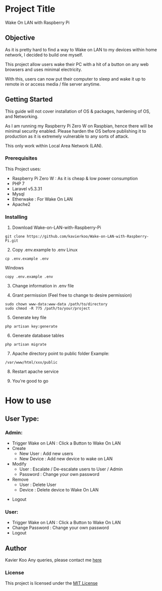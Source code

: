 # Project Title

Wake On LAN with Raspberry Pi

## Objective
As it is pretty hard to find a way to Wake on LAN to my devices within home network, I decided to build one myself.

This project allow users wake their PC with a hit of a button on any web browsers and uses minimal electricity.

With this, users can now put their computer to sleep and wake it up to remote in or access media / file server anytime.


## Getting Started
This guide will not cover installation of OS & packages, hardening of OS, and Networking.

As I am running my Raspberry Pi Zero W on Raspbian, hence there will be minimal security enabled.
Please harden the OS before publishing it to production as it is extremely vulnerable to any sorts of attack.

This only work within Local Area Network (LAN).

### Prerequisites
This Project uses: 
* Raspberry Pi Zero W : As it is cheap & low power consumption
* PHP 7
* Laravel v5.3.31 
* Mysql 
* Etherwake : For Wake On LAN
* Apache2 


### Installing

1. Download Wake-on-LAN-with-Raspberry-Pi

```
git clone https://github.com/kavierkoo/Wake-on-LAN-with-Raspberry-Pi.git
```

2. Copy .env.example to .env
Linux
```
cp .env.example .env
```

Windows
```
copy .env.example .env
```

3. Change information in .env file 

4. Grant permission (Feel free to change to desire permission)
```
sudo chown www-data:www-data /path/to/directory
sudo chmod -R 775 /path/to/your/project
```

5. Generate key file
```
php artisan key:generate
```

6. Generate database tables
```
php artisan migrate
```

7. Apache directory point to public folder
Example:
```
/var/www/html/xxx/public
```

8. Restart apache service

9. You're good to go

# How to use
## User Type:
### Admin:
* Trigger Wake on LAN : Click a Button to Wake On LAN
* Create
  * New User : Add new users
  * New Device : Add new device to wake on LAN
* Modify
  * User : Escalate / De-escalate users to User / Admin
  * Password : Change your own password
* Remove
  * User : Delete User
  * Device : Delete device to Wake On LAN
- Logout

### User:
* Trigger Wake on LAN : Click a Button to Wake On LAN
* Change Password : Change your own password
* Logout

## Author
Kavier Koo 
Any queries, please contact me [here](http://kavierkoo.com/#contact)

### License
This project is licensed under the [MIT License](https://opensource.org/licenses/MIT)
